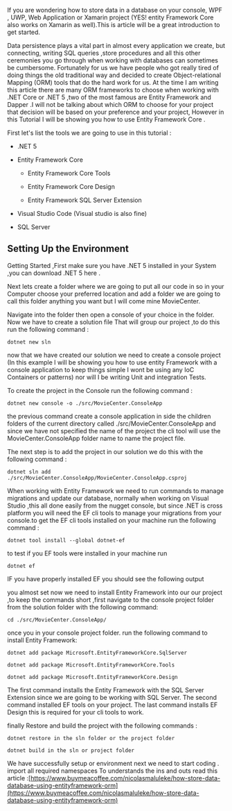 If you are wondering how to store data in a database on your console, WPF , UWP, Web Application or Xamarin project (YES! entity Framework Core also works on Xamarin as well).This is article will be a great introduction to get started.

Data persistence plays a vital part in almost every application we create, but connecting, writing SQL queries ,store procedures and all this other ceremonies you go through when working with databases can sometimes be cumbersome. Fortunately for us we have people who got really tired of doing things the old traditional way and decided to create Object-relational Mapping (ORM) tools that do the hard work for us. At the time I am writing this article there are many ORM frameworks to choose when working with .NET Core or .NET 5 ,two of the most famous are Entity Framework and Dapper .I will not be talking about which ORM to choose for your project that decision will be based on your preference and your project, However in this Tutorial I will be showing you how to use Entity Framework Core .

First let's list the tools we are going to use in this tutorial :

  - .NET 5

  - Entity Framework Core

    - Entity Framework Core Tools

    - Entity Framework Core Design

    - Entity Framework SQL Server Extension

 - Visual Studio Code (Visual studio is also fine)

 - SQL Server 

## Setting Up the Environment

Getting Started ,First make sure you have .NET 5 installed in your System ,you can download .NET 5 here .

Next lets create a folder where we are going to put all our code in so in your Computer choose your preferred location and add a folder we are going to call this folder anything you want but I will come mine MovieCenter.

Navigate into the folder then open a console of your choice in the folder. Now we have to create a solution file That will group our project ,to do this run the following command :

`dotnet new sln`

now that we have created our solution we need to create a console project (In this example I will be showing you how to use entity Framework with a console application to keep things simple I wont be using any IoC Containers or patterns) nor will I be writing Unit and integration Tests.

To create the project in the Console run the following command :

`dotnet new console -o ./src/MovieCenter.ConsoleApp`

the previous command create a console application in side the children folders of the current directory called ./src/MovieCenter.ConsoleApp and since we have not specified the name of the project the cli tool will use the MovieCenter.ConsoleApp folder name to name the project file.

The next step is to add the project in our solution we do this with the following command :

`dotnet sln add ./src/MovieCenter.ConsoleApp/MovieCenter.ConsoleApp.csproj`

When working with Entity Framework we need to run commands to manage migrations and update our database, normally when working on Visual Studio ,this all done easily from the nugget console, but since .NET is cross platform you will need the EF cli tools to manage your migrations from your console.to get the EF cli tools installed on your machine run the following command :

`dotnet tool install --global dotnet-ef`

to test if you EF tools were installed in your machine run

`dotnet ef`

IF you have properly installed EF you should see the following output

you almost set now we need to install Entity Framework into our our project ,to keep the commands short ,first navigate to the console project folder from the solution folder with the following command:

`cd ./src/MovieCenter.ConsoleApp/`

once you in your console project folder. run the following command to install Entity Framework:

`dotnet add package Microsoft.EntityFrameworkCore.SqlServer`

`dotnet add package Microsoft.EntityFrameworkCore.Tools`

`dotnet add package Microsoft.EntityFrameworkCore.Design`

The first command installs the Entity Framework with the SQL Server Extension since we are going to be working with SQL Server. The second command installed EF tools on your project. The last command installs EF Design this is required for your cli tools to work.

finally Restore and build the project with the following commands :

`dotnet restore in the sln folder or the project folder`

`dotnet build in the sln or project folder`

We have successfully setup or environment next we need to start coding .
import all required namespaces
To understands the ins and outs read this article :[https://www.buymeacoffee.com/nicolasmaluleke/how-store-data-database-using-entityframework-orm](https://www.buymeacoffee.com/nicolasmaluleke/how-store-data-database-using-entityframework-orm)

